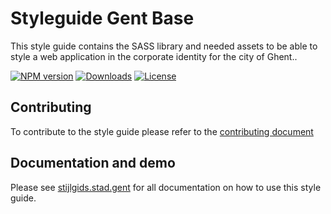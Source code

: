 # Styleguide Gent Base

This style guide contains the SASS library and needed assets to be able to style
a web application in the corporate identity for the city of Ghent..

[![NPM version](https://img.shields.io/npm/v/gent_styleguide.svg)](https://www.npmjs.com/package/gent_styleguide)
[![Downloads](https://img.shields.io/npm/dt/gent_styleguide.svg)](https://www.npmjs.com/package/gent_styleguide)
[![License](https://img.shields.io/github/license/StadGent/fractal_styleguide_gent-base.svg)](https://www.npmjs.com/package/gent_styleguide)

## Contributing
To contribute to the style guide please refer to the
[contributing document](CONTRIBUTING.md)

## Documentation and demo

Please see [stijlgids.stad.gent](https://stijlgids.stad.gent) for all documentation on how to use this style guide.
